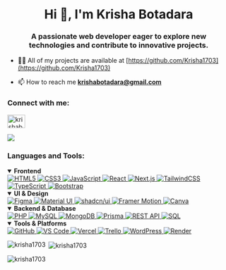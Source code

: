 <h1 align="center">Hi 👋, I'm Krisha Botadara</h1>
<h3 align="center">A passionate web developer eager to explore new technologies and contribute to innovative projects.</h3>

- 👨‍💻 All of my projects are available at [https://github.com/Krisha1703](https://github.com/Krisha1703)

- 📫 How to reach me **krishabotadara@gmail.com**

<h3 align="left">Connect with me:</h3>
<p align="left">
<a href="https://linkedin.com/in/krishabotadara" target="blank"><img align="center" src="https://raw.githubusercontent.com/rahuldkjain/github-profile-readme-generator/master/src/images/icons/Social/linked-in-alt.svg" alt="krishabotadara" height="30" width="40" /></a>
</p>

![](https://komarev.com/ghpvc/?username=krisha1703&color=green)


<h3 align="left">Languages and Tools:</h3>

<details open>
  <summary><b>Frontend</b></summary>
  <div align="left">
    <a href="https://www.w3.org/html/" target="_blank" rel="noreferrer">
      <img src="https://img.shields.io/badge/HTML-E44D26?style=for-the-badge&logoColor=white" alt="HTML5"/>
    </a>
    <a href="https://www.w3schools.com/css/" target="_blank" rel="noreferrer">
      <img src="https://img.shields.io/badge/CSS-1572B6?style=for-the-badge&logoColor=white" alt="CSS3"/>
    </a>
    <a href="https://developer.mozilla.org/en-US/docs/Web/JavaScript" target="_blank" rel="noreferrer">
      <img src="https://img.shields.io/badge/JavaScript-F7DF1E?style=for-the-badge&logoColor=white" alt="JavaScript"/>
    </a>
    <a href="https://reactjs.org/" target="_blank" rel="noreferrer">
      <img src="https://img.shields.io/badge/React.js-61DAFB?style=for-the-badge&logoColor=white" alt="React"/>
    </a>
    <a href="https://nextjs.org/" target="_blank" rel="noreferrer">
      <img src="https://img.shields.io/badge/Next.js-242424?style=for-the-badge&logoColor=white" alt="Next.js"/>
    </a>
    <a href="https://tailwindcss.com/" target="_blank" rel="noreferrer">
      <img src="https://img.shields.io/badge/TailwindCSS-06B6D4?style=for-the-badge&logoColor=white" alt="TailwindCSS"/>
    </a>
    <a href="https://www.typescriptlang.org/" target="_blank" rel="noreferrer">
      <img src="https://img.shields.io/badge/TypeScript-3178C6?style=for-the-badge&logoColor=white" alt="TypeScript"/>
    </a>
    <a href="https://getbootstrap.com" target="_blank" rel="noreferrer">
      <img src="https://img.shields.io/badge/Bootstrap-7952B3?style=for-the-badge&logoColor=white" alt="Bootstrap"/>
    </a>
  </div>
</details>

<details open>
  <summary><b>UI & Design</b></summary>
  <div align="left">
    <a href="https://www.figma.com/" target="_blank" rel="noreferrer">
      <img src="https://img.shields.io/badge/Figma-F24E1E?style=for-the-badge&logoColor=white" alt="Figma"/>
    </a>
    <a href="https://mui.com/" target="_blank" rel="noreferrer">
      <img src="https://img.shields.io/badge/Material%20UI-007FFF?style=for-the-badge&logoColor=white" alt="Material UI"/>
    </a>
    <a href="https://ui.shadcn.com/" target="_blank" rel="noreferrer">
      <img src="https://img.shields.io/badge/shadcn/ui-0F172A?style=for-the-badge&logoColor=white" alt="shadcn/ui"/>
    </a>
    <a href="https://www.framer.com/motion/" target="_blank" rel="noreferrer">
      <img src="https://img.shields.io/badge/Framer%20Motion-0055FF?style=for-the-badge&logoColor=white" alt="Framer Motion"/>
    </a>
    <a href="https://www.canva.com/" target="_blank" rel="noreferrer">
      <img src="https://img.shields.io/badge/Canva-00C4CC?style=for-the-badge&logoColor=white" alt="Canva"/>
    </a>
  </div>
</details>

<details open>
  <summary><b>Backend & Database</b></summary>
  <div align="left">
    <a href="https://www.php.net" target="_blank" rel="noreferrer">
      <img src="https://img.shields.io/badge/PHP-777BB4?style=for-the-badge&logoColor=white" alt="PHP"/>
    </a>
    <a href="https://www.mysql.com/" target="_blank" rel="noreferrer">
      <img src="https://img.shields.io/badge/MySQL-4479A1?style=for-the-badge&logoColor=white" alt="MySQL"/>
    </a>
    <a href="https://www.mongodb.com/" target="_blank" rel="noreferrer">
      <img src="https://img.shields.io/badge/MongoDB-47A248?style=for-the-badge&logoColor=white" alt="MongoDB"/>
    </a>
    <a href="https://www.prisma.io/" target="_blank" rel="noreferrer">
      <img src="https://img.shields.io/badge/Prisma-0C344B?style=for-the-badge&logoColor=white" alt="Prisma"/>
    </a>
    <a href="https://developer.mozilla.org/en-US/docs/Glossary/REST" target="_blank" rel="noreferrer">
      <img src="https://img.shields.io/badge/REST%20API-FF6C37?style=for-the-badge&logoColor=white" alt="REST API"/>
    </a>
    <a href="https://www.sql.org/" target="_blank" rel="noreferrer">
      <img src="https://img.shields.io/badge/SQL-4479A1?style=for-the-badge&logoColor=white" alt="SQL"/>
    </a>
  </div>
</details>

<details open>
  <summary><b>Tools & Platforms</b></summary>
  <div align="left">
    <a href="https://github.com/" target="_blank" rel="noreferrer">
      <img src="https://img.shields.io/badge/GitHub-F05032?style=for-the-badge&logoColor=white" alt="GitHub"/>
    </a>
    <a href="https://code.visualstudio.com/" target="_blank" rel="noreferrer">
      <img src="https://img.shields.io/badge/VS%20Code-007ACC?style=for-the-badge&logoColor=white" alt="VS Code"/>
    </a>
    <a href="https://vercel.com/" target="_blank" rel="noreferrer">
      <img src="https://img.shields.io/badge/Vercel-000000?style=for-the-badge&logoColor=white" alt="Vercel"/>
    </a>
    <a href="https://trello.com/" target="_blank" rel="noreferrer">
      <img src="https://img.shields.io/badge/Trello-0079BF?style=for-the-badge&logoColor=white" alt="Trello"/>
    </a>
    <a href="https://wordpress.org/" target="_blank" rel="noreferrer">
      <img src="https://img.shields.io/badge/WordPress-21759B?style=for-the-badge&logoColor=white" alt="WordPress"/>
    </a>
    <a href="https://render.com/" target="_blank" rel="noreferrer">
      <img src="https://img.shields.io/badge/Render-0078D7?style=for-the-badge&logoColor=white" alt="Render"/>
    </a>
  </div>
</details>


<p><img align="left" src="https://github-readme-stats.vercel.app/api/top-langs?username=krisha1703&show_icons=true&locale=en&layout=compact" alt="krisha1703" /></p>

<p>&nbsp;<img align="center" src="https://github-readme-stats.vercel.app/api?username=krisha1703&show_icons=true&locale=en" alt="krisha1703" /></p>

<p><img align="center" src="https://github-readme-streak-stats.herokuapp.com/?user=krisha1703&" alt="krisha1703" /></p>
